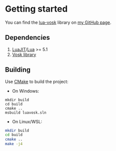 # Getting started

You can find the [lua-vosk](https://github.com/igor725/lua-vosk) library on [my GitHub page](https://github.com/igor725).

## Dependencies
1. [LuaJIT](https://luajit.org/)/[Lua](https://lua.org/) >= 5.1
2. [Vosk library](https://github.com/alphacep/vosk-api/releases/latest)

## Building

Use [CMake](https://cmake.org/) to build the project:

- On Windows:
```batch
mkdir build
cd build
cmake ..
msbuild luavosk.sln
```

- On Linux/WSL:
```bash
mkdir build
cd build
cmake ..
make -j4
```
